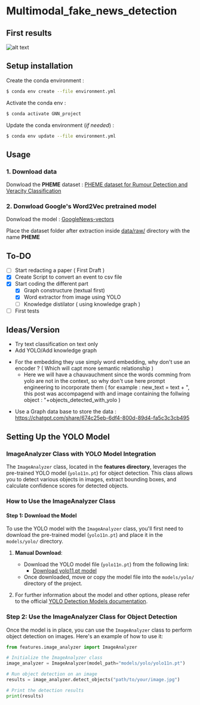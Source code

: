 # Multimodal_fake_news_detection

## First results
![alt text](outputs/20241203_141534_acc_0.8352/20241203_141534_acc_0.8352_training_metrics.png)

## Setup installation

Create the conda environment :
```bash
$ conda env create --file environment.yml
```

Activate the conda env :
```bash
$ conda activate GNN_project
```

Update the conda environment (*if needed*) :
```bash
$ conda env update --file environment.yml
```

## Usage

### 1. Download data
Donwload the **PHEME** dataset : [PHEME dataset for Rumour Detection and Veracity Classification](https://figshare.com/articles/dataset/PHEME_dataset_for_Rumour_Detection_and_Veracity_Classification/6392078)

### 2. Donwload Google's Word2Vec pretrained model
Donwload the model : [GoogleNews-vectors](https://huggingface.co/NathaNn1111/word2vec-google-news-negative-300-bin/blob/main/GoogleNews-vectors-negative300.bin)


Place the dataset folder after extraction inside [data/raw/](data/raw/) directory with the name **PHEME**

## To-DO

- [ ] Start redacting a paper ( First Draft )
- [x] Create Script to convert an event to csv file
- [x] Start coding the different part
    - [x] Graph constructure (textual first)
    - [x] Word extractor from image using YOLO
    - [ ] Knowledge distilator ( using knowledge graph )
- [ ] First tests

## Ideas/Version

- Try text classification on text only
- Add YOLO/Add knowledge graph

* For the embedding they use simply word embedding, why don't use an encoder ? ( Which will capt more semantic relationship )
    - Here we will have a chauvauchment since the words comming from yolo are not in the context, so why don't use here prompt engineering to incorporate them ( for example : new_text = text + ", this post was accompagend with and image containing the follwing object : "+objects_detected_with_yolo )

- Use a Graph data base to store the data : https://chatgpt.com/share/674c25eb-6df4-800d-89d4-fa5c3c3cb495

## Setting Up the YOLO Model

### ImageAnalyzer Class with YOLO Model Integration

The `ImageAnalyzer` class, located in the **features directory**, leverages the pre-trained YOLO model (`yolo11n.pt`) for object detection. This class allows you to detect various objects in images, extract bounding boxes, and calculate confidence scores for detected objects.

### How to Use the ImageAnalyzer Class

#### Step 1: Download the Model

To use the YOLO model with the `ImageAnalyzer` class, you'll first need to download the pre-trained model (`yolo11n.pt`) and place it in the `models/yolo/` directory.

1. **Manual Download**: 
   - Download the YOLO model file (`yolo11n.pt`) from the following link:
     - [Download yolo11.pt model](https://github.com/ultralytics/assets/releases/download/v8.3.0/yolo11n.pt) 
   - Once downloaded, move or copy the model file into the `models/yolo/` directory of the project.

2. For further information about the model and other options, please refer to the official [YOLO Detection Models documentation](https://docs.ultralytics.com/tasks/detect/#models).

### Step 2: Use the ImageAnalyzer Class for Object Detection

Once the model is in place, you can use the `ImageAnalyzer` class to perform object detection on images. Here's an example of how to use it:

```python
from features.image_analyzer import ImageAnalyzer

# Initialize the ImageAnalyzer class
image_analyzer = ImageAnalyzer(model_path="models/yolo/yolo11n.pt")

# Run object detection on an image
results = image_analyzer.detect_objects("path/to/your/image.jpg")

# Print the detection results
print(results)
